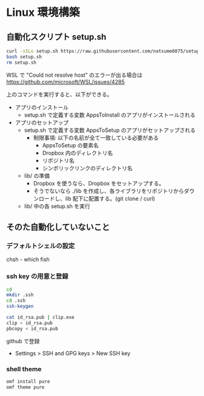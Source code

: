 # Linux 環境構築

## 自動化スクリプト setup.sh

```bash
curl -sSLo setup.sh https://raw.githubusercontent.com/natsume6075/setup/master/linux/setup.sh
bash setup.sh
rm setup.sh
```

WSL で "Could not resolve host" のエラーが出る場合は https://github.com/microsoft/WSL/issues/4285


上のコマンドを実行すると、以下ができる。

- アプリのインストール
    - setup.sh で定義する変数 AppsToInstall のアプリがインストールされる
- アプリのセットアップ
    - setup.sh で定義する変数 AppsToSetup のアプリがセットアップされる
        - 制限事項: 以下の名前が全て一致している必要がある
            - AppsToSetup の要素名
            - Dropbox 内のディレクトリ名
            - リポジトリ名
            - シンボリックリンクのディレクトリ名
    - lib/ の準備
        - Dropbox を使うなら、Dropbox をセットアップする。
        - そうでないなら ./lib を作成し、各ライブラリをリポジトリからダウンロードし、lib 配下に配置する。(git clone / curl)
    - lib/ 中の各 setup.sh を実行

## そのた自動化していないこと

### デフォルトシェルの設定
chsh - which fish

### ssh key の用意と登録

```bash
cd
mkdir .ssh
cd .ssh
ssh-keygen
```

```bash
cat id_rsa.pub | clip.exe
clip < id_rsa.pub
pbcopy < id_rsa.pub
```

github で登録

- Settings > SSH and GPG keys > New SSH key


### shell theme

```bash
omf install pure
omf theme pure
```


